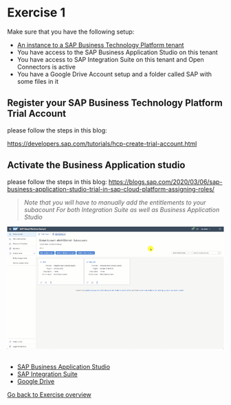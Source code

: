 # Exercise 1

Make sure that you have the following setup:
* [An instance to a SAP Business Technology Platform tenant](/Exercise1#Register-your-SAP-Business-Technology-Platform-Trial-Account)
* You have access to the SAP Business Application Studio on this tenant
* You have access to SAP Integration Suite on this tenant and Open Connectors is active
* You have a Google Drive Account setup and a folder called SAP with some files in it


## Register your SAP Business Technology Platform Trial Account
please follow the steps in this blog:

https://developers.sap.com/tutorials/hcp-create-trial-account.html

## Activate the Business Application studio
please follow the steps in this blog:
https://blogs.sap.com/2020/03/06/sap-business-application-studio-trial-in-sap-cloud-platform-assigning-roles/

>_Note that you will have to manually add the entitlements to your subacount_
> _For both Integration Suite as well as Business Application Studio_

![alt text](/Exercise1/entitlements.gif "How to add entitlements")
##

* [SAP Business Application Studio](https://blogs.sap.com/2020/03/06/sap-business-application-studio-trial-in-sap-cloud-platform-assigning-roles/)
* [SAP Integration Suite](https://blogs.sap.com/2020/08/07/sap-cloud-platform-integration-suite-trial-is-now-available/)
* [Google Drive](https://www.google.com/intl/en_in/drive/)


[Go back to Exercise overview](https://github.com/L2W-2021H1/UI-Integration-Cards)
